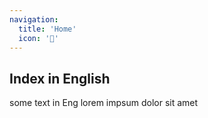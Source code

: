 ```yaml
---
navigation:
  title: 'Home'
  icon: '🏡'
---
```


## Index in English

some text in Eng
lorem impsum dolor sit amet